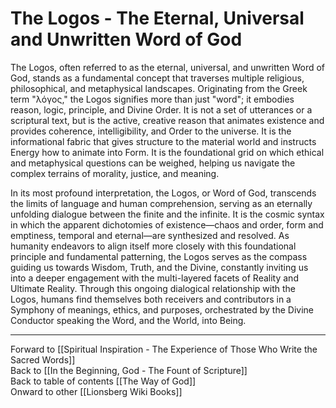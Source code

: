 # The Logos - The Eternal, Universal and Unwritten Word of God

The Logos, often referred to as the eternal, universal, and unwritten Word of God, stands as a fundamental concept that traverses multiple religious, philosophical, and metaphysical landscapes. Originating from the Greek term "λόγος," the Logos signifies more than just "word"; it embodies reason, logic, principle, and Divine Order. It is not a set of utterances or a scriptural text, but is the active, creative reason that animates existence and provides coherence, intelligibility, and Order to the universe. It is the informational fabric that gives structure to the material world and instructs Energy how to animate into Form. It is the foundational grid on which ethical and metaphysical questions can be weighed, helping us navigate the complex terrains of morality, justice, and meaning.

In its most profound interpretation, the Logos, or Word of God, transcends the limits of language and human comprehension, serving as an eternally unfolding dialogue between the finite and the infinite. It is the cosmic syntax in which the apparent dichotomies of existence—chaos and order, form and emptiness, temporal and eternal—are synthesized and resolved. As humanity endeavors to align itself more closely with this foundational principle and fundamental patterning, the Logos serves as the compass guiding us towards Wisdom, Truth, and the Divine, constantly inviting us into a deeper engagement with the multi-layered facets of Reality and Ultimate Reality. Through this ongoing dialogical relationship with the Logos, humans find themselves both receivers and contributors in a Symphony of meanings, ethics, and purposes, orchestrated by the Divine Conductor speaking the Word, and the World, into Being. 

_____

Forward to [[Spiritual Inspiration - The Experience of Those Who Write the Sacred Words]]  
Back to [[In the Beginning, God - The Fount of Scripture]]  
Back to table of contents [[The Way of God]]  
Onward to other [[Lionsberg Wiki Books]]  



